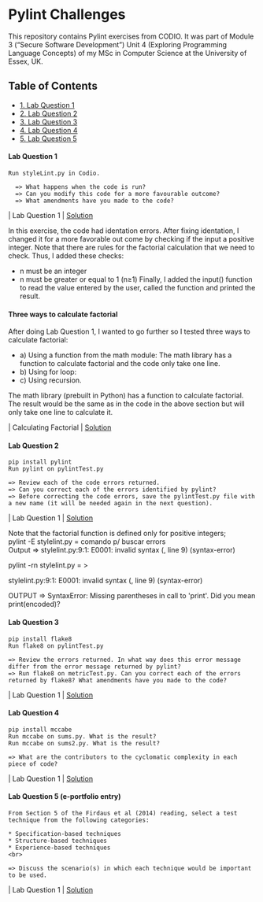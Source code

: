  <h1>Pylint Challenges</h1>

This repository contains Pylint exercises from CODIO. It was part of Module 3 (“Secure Software Development”) Unit 4 (Exploring Programming Language Concepts) of my MSc in Computer Science at the University of Essex, UK.
 
<h2>Table of Contents</h2>

<!-- TOC -->
- [1. Lab Question 1](#1-question-1)
- [2. Lab Question 2](#2-question-2)
- [3. Lab Question 3](#3-question-3)
- [4. Lab Question 4](#4-question-4)
- [5. Lab Question 5](#5-question-5)


<!-- /TOC -->


#### Lab Question 1

```
Run styleLint.py in Codio.

  => What happens when the code is run? 
  => Can you modify this code for a more favourable outcome? 
  => What amendments have you made to the code?
```
 | Lab Question 1 | [Solution](https://https://github.com/alicevillar/pylint_challenges/edit/main/stilelint.py) 

In this exercise, the code had identation errors. After fixing identation, I changed it for a more favorable out come by checking if the input a positive integer. Note that there are rules for the factorial calculation that we need to check. Thus, I added these checks:
* n must be an integer
* n must be greater or equal to 1 (n≥1)
Finally, I added the input() function to read the value entered by the user, called the function and printed the result. 

#### Three ways to calculate factorial

After doing Lab Question 1, I wanted to go further so I tested three ways to calculate factorial: 

* a) Using a function from the math module: The math library has a function to calculate factorial and the code only take one line. 
* b) Using for loop:
* c) Using recursion.  


The math library (prebuilt in Python) has a function to calculate factorial. The result would be the same as in the code in the above section but will only take one line to calculate it.

| Calculating Factorial | [Solution](https://github.com/alicevillar/pylint_challenges/blob/main/calculating_factorial_3ways.py) 


#### Lab Question 2

```
pip install pylint
Run pylint on pylintTest.py

=> Review each of the code errors returned. 
=> Can you correct each of the errors identified by pylint? 
=> Before correcting the code errors, save the pylintTest.py file with a new name (it will be needed again in the next question).
```
 | Lab Question 1 | [Solution](https://github.com/alicevillar/Python_Lab_Challenges/blob/main/lists/lists_exercise1.py)   


  Note that the factorial function is defined only for positive integers;                   
 pylint -E stylelint.py = comando p/ buscar errors                                          
 Output => stylelint.py:9:1: E0001: invalid syntax (<unknown>, line 9) (syntax-error)       
                                                                                             
  pylint -rn stylelint.py = >                                                                
                                                                                             
 stylelint.py:9:1: E0001: invalid syntax (<unknown>, line 9) (syntax-error)                 
                                                                                             
 OUTPUT => SyntaxError: Missing parentheses in call to 'print'. Did you mean print(encoded)?
 
#### Lab Question 3

```
pip install flake8
Run flake8 on pylintTest.py

=> Review the errors returned. In what way does this error message differ from the error message returned by pylint?
=> Run flake8 on metricTest.py. Can you correct each of the errors returned by flake8? What amendments have you made to the code?
```
 | Lab Question 1 | [Solution](https://github.com/alicevillar/Python_Lab_Challenges/blob/main/lists/lists_exercise1.py)   

 
#### Lab Question 4

```
pip install mccabe
Run mccabe on sums.py. What is the result?
Run mccabe on sums2.py. What is the result?

=> What are the contributors to the cyclomatic complexity in each piece of code?
```
 | Lab Question 1 | [Solution](https://github.com/alicevillar/Python_Lab_Challenges/blob/main/lists/lists_exercise1.py)   

 
#### Lab Question 5 (e-portfolio entry)

```
From Section 5 of the Firdaus et al (2014) reading, select a test technique from the following categories:

* Specification-based techniques
* Structure-based techniques
* Experience-based techniques
<br>

=> Discuss the scenario(s) in which each technique would be important to be used.
```
 | Lab Question 1 | [Solution](https://github.com/alicevillar/Python_Lab_Challenges/blob/main/lists/lists_exercise1.py)  
 
 
 
